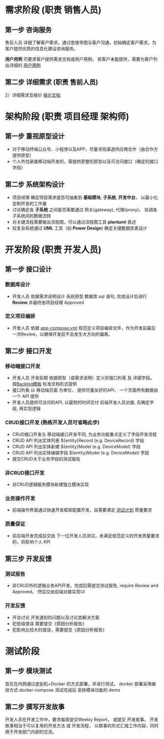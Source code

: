 # 需求阶段  (职责 销售人员)
## 第一步 咨询服务
售前人员 详细了解客户需求，通过思维导图与客户沟通，初始确定客户需求。为客户提供优质的信息化建设咨询服务。

**用户用例**
可要求客户提供需求文档或用户用例， 若客户未能提供，需要为客户列出详细的 [用户用例](http://www.github.com)

## 第二步 详细需求 (职责 售前人员)
2）详细需求及报价 [报价文档](https://www.github.com)

# 架构阶段  (职责 项目经理 架构师)

## 第一步 重视原型设计
- 对于移动终端公众号、小程序以及APP，尽量寻找渠道供应商合作（由合作方提供原型）
- 个人外包承接移动端开发的，需提供原整的原型以及可访问接口（确定的接口字段）
 
## 第二步 系统架构设计
- 项目经理 确定项目需求是否可抽象到 **基础模块**, **子系统**, **开发中台**， 以最小化定制开发的工作量
- 讨论确定各 **子系统** 之间是否需要通过 网关(gateway), 代理(proxy)， 协调各子系统间的数据流转
- 对关键流程需要输出流程图，可以通过流程图工具 **plantuml** 表述
- 较复杂系统通过 **UML** 工具（如 **Power Design**) 确定关键数据库表设计

# 开发阶段 (职责 开发人员)

## 第一步 接口设计

### 数据库设计
- 开发人员 依据需求说明设计 系统原型 数据库.sql 语句, 完成设计后进行 **Review** 并最终由项目经理 Approved

### 定义项目编排
- 开发人员 依据 [app-compose.yml](https://github.com/kequandian/dev_docs/blob/master/app-compose.yml)  规范定义项目编排文件，作为开发前最后一次Review，以确保开发前不会发生大方向的偏离。

## 第二步 接口开发

### 移动端接口开发
- 开发人员 开发前期 依据原型（或需求说明）定义好接口列表 及 详细字段。 按[Backlog模板](https://www.github.com) 标准文档形式提供
- 接口列表 以 移动端页面 为单位， 提供尽量友好的API， 一个页面所有数据由一个 API 提供
- 开发人员提供可访问的API, 以最短的时间交付 前端开发人员对接, 先确定字段, 再实现逻辑

### CRUD接口开发 (熟练开发人员可省略此步)
- CRUD接口开发与 移动端接口开发不同, 为业务功能重点定义了字段开发流程
- CRUD API 列出实体列表 ${entity}Record (e.g. DeviceRecord) 字段
- CRUD API 列出实体新建 ${entity}Model (e.g. DeviceModel) 字段
- CRUD API 列出实体编辑字段 ${entity}Model (e.g. DeviceModel) 字段
- 提交CRUD关于业务字段的测试报告
 
### 非CRUD接口开发
- 非CRUD逻辑服务模块新建独立模块实现

### 业务操作开发
- 前端操作界面通过快速开发框架配置开发，且需要满足 [测试计划](https://www.github.com) 质量要求

### 质量保证
- 前后端开发完成后交由 下一位开发人员测试，未满足规范定义的开发质量要求的，将影响个人 KPI

## 第三步 开发反馈

### 测试报告
- 非CRUD外的逻辑业务API开发，完成后需提交测试报告, require Review and Approved。 然后交由前端对接实现UI

### 开发反馈
- 开会讨论 开发遇到的问题以及讨论其解决方案
- 犯低级错误 需要提交《原因分析报告》
- 犯影响比较大的错误，需要提交《原因分析报告》

# 测试阶段

## 第一步 模块测试
首先在内网通过虚拟机+Docker 的方式部署，并进行测试。 docker 部署采用编排方式  docker-compose
测试完成后 安排模块功能的 demo

## 第二步 撰写开发故事
开发人员在开发工作中，要求每周提交Weekly Report， 或提交 开发故事。
开发故事相当于可以复用的开发方法 或 开发流程， 以故事的形式汇报工作内容，同时用于开发部门内部的交流。

